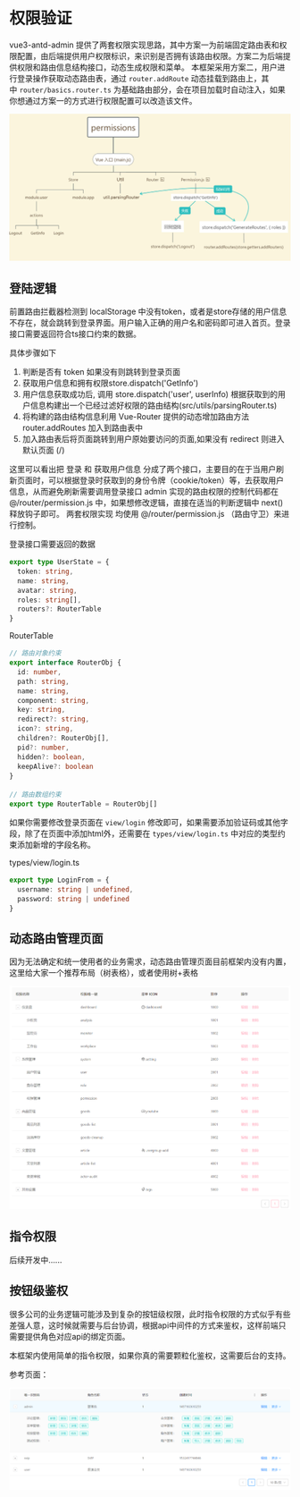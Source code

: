 # 权限验证

vue3-antd-admin 提供了两套权限实现思路，其中方案一为前端固定路由表和权限配置，由后端提供用户权限标识，来识别是否拥有该路由权限。方案二为后端提供权限和路由信息结构接口，动态生成权限和菜单。
本框架采用方案二，用户进行登录操作获取动态路由表，通过 `router.addRoute` 动态挂载到路由上，其中 `router/basics.router.ts` 为基础路由部分，会在项目加载时自动注入，如果你想通过方案一的方式进行权限配置可以改造该文件。

[![路由权限流程图](../imgs/permission.jpg)](../imgs/permission.jpg)

## 登陆逻辑

前置路由拦截器检测到 localStorage 中没有token，或者是store存储的用户信息不存在，就会跳转到登录界面。用户输入正确的用户名和密码即可进入首页。登录接口需要返回符合ts接口约束的数据。

具体步骤如下

1. 判断是否有 token 如果没有则跳转到登录页面
2. 获取用户信息和拥有权限store.dispatch('GetInfo')
3. 用户信息获取成功后, 调用 store.dispatch('user', userInfo) 根据获取到的用户信息构建出一个已经过滤好权限的路由结构(src/utils/parsingRouter.ts)
4. 将构建的路由结构信息利用 Vue-Router 提供的动态增加路由方法 router.addRoutes 加入到路由表中
5. 加入路由表后将页面跳转到用户原始要访问的页面,如果没有 redirect 则进入默认页面 (/)

这里可以看出把 登录 和 获取用户信息 分成了两个接口，主要目的在于当用户刷新页面时，可以根据登录时获取到的身份令牌（cookie/token）等，去获取用户信息，从而避免刷新需要调用登录接口 admin 实现的路由权限的控制代码都在 @/router/permission.js 中，如果想修改逻辑，直接在适当的判断逻辑中 next() 释放钩子即可。 两套权限实现 均使用 @/router/permission.js （路由守卫）来进行控制。

登录接口需要返回的数据

```ts
export type UserState = {
  token: string,
  name: string,
  avatar: string,
  roles: string[],
  routers?: RouterTable
}

```

RouterTable

```ts
// 路由对象约束
export interface RouterObj {
  id: number,
  path: string,
  name: string,
  component: string,
  key: string,
  redirect?: string,
  icon?: string,
  children?: RouterObj[],
  pid?: number,
  hidden?: boolean,
  keepAlive?: boolean
}

// 路由数组约束
export type RouterTable = RouterObj[]

```

如果你需要修改登录页面在 `view/login` 修改即可，如果需要添加验证码或其他字段，除了在页面中添加html外，还需要在 `types/view/login.ts` 中对应的类型约束添加新增的字段名称。

types/view/login.ts

```ts
export type LoginFrom = {
  username: string | undefined,
  password: string | undefined
}

```

## 动态路由管理页面

因为无法确定和统一使用者的业务需求，动态路由管理页面目前框架内没有内置，这里给大家一个推荐布局（树表格），或者使用树+表格

[![动态路由管理](../imgs/authority.png)](../imgs/authority.png)

## 指令权限

后续开发中......

## 按钮级鉴权

很多公司的业务逻辑可能涉及到复杂的按钮级权限，此时指令权限的方式似乎有些差强人意，这时候就需要与后台协调，根据api中间件的方式来鉴权，这样前端只需要提供角色对应api的绑定页面。

本框架内使用简单的指令权限，如果你真的需要颗粒化鉴权，这需要后台的支持。

参考页面：

[![绑定权限](../imgs/eg.png)](../imgs/eg.png)